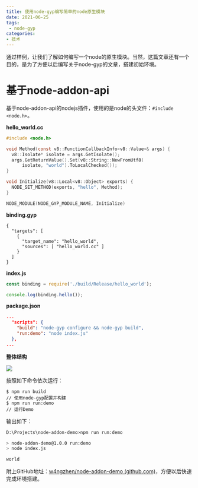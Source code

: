 ```yaml
---
title: 使用node-gyp编写简单的node原生模块
date: 2021-06-25
tags:
 - node-gyp
categories: 
- 技术
---
```


通过样例，让我们了解如何编写一个node的原生模块。当然，这篇文章还有一个目的，是为了方便以后编写关于node-gyp的文章，搭建初始环境。

<!-- more -->

# 基于node-addon-api

基于node-addon-api的nodejs插件，使用的是node的头文件：`#include <node.h>`。

**hello_world.cc**

```c
#include <node.h>

void Method(const v8::FunctionCallbackInfo<v8::Value>& args) {
  v8::Isolate* isolate = args.GetIsolate();
  args.GetReturnValue().Set(v8::String::NewFromUtf8(
      isolate, "world").ToLocalChecked());
}

void Initialize(v8::Local<v8::Object> exports) {
  NODE_SET_METHOD(exports, "hello", Method);
}

NODE_MODULE(NODE_GYP_MODULE_NAME, Initialize)
```

**binding.gyp**

```
{
  "targets": [
    {
      "target_name": "hello_world",
      "sources": [ "hello_world.cc" ]
    }
  ]
}
```

**index.js**

```js
const binding = require('./build/Release/hello_world');

console.log(binding.hello());
```

**package.json**

```json
...  
  "scripts": {
    "build": "node-gyp configure && node-gyp build",
    "run:demo": "node index.js"
  },
...
```

**整体结构**

![](https://res.zhen.wang/images/post/2021-06-25-simple-node-gyp-demo/node-addon-simple-demo-proj-arch.jpg)

按照如下命令依次运行：

```shell
$ npm run build
// 使用node-gyp配置并构建
$ npm run run:demo
// 运行Demo
```

输出如下：

```bash
D:\Projects\node-addon-demo>npm run run:demo

> node-addon-demo@1.0.0 run:demo
> node index.js

world
```

附上GitHub地址：[w4ngzhen/node-addon-demo (github.com)](https://github.com/w4ngzhen/node-addon-demo)，方便以后快速完成环境搭建。

